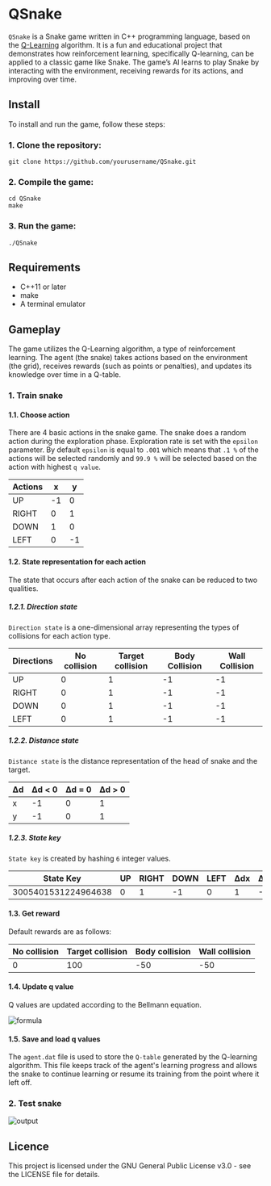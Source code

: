 # QSnake

`QSnake` is a Snake game written in C++ programming language, based on the [Q-Learning](https://en.wikipedia.org/wiki/Q-learning) algorithm. It is a fun and educational project that demonstrates how reinforcement learning, specifically Q-learning, can be applied to a classic game like Snake. The game’s AI learns to play Snake by interacting with the environment, receiving rewards for its actions, and improving over time.

## Install

To install and run the game, follow these steps:

### 1. Clone the repository:

```commandline
git clone https://github.com/yourusername/QSnake.git
```

### 2. Compile the game:

```commandline
cd QSnake
make
```

### 3. Run the game:

```commandline
./QSnake
```

## Requirements

- C++11 or later
- make
- A terminal emulator

## Gameplay

The game utilizes the Q-Learning algorithm, a type of reinforcement learning. The agent (the snake) takes actions based on the environment (the grid), receives rewards (such as points or penalties), and updates its knowledge over time in a Q-table.

### 1. Train snake

#### 1.1. Choose action

   There are 4 basic actions in the snake game. The snake does a random action during the exploration phase. Exploration rate is set with the `epsilon` parameter. By default `epsilon` is equal to `.001` which means that `.1 %` of the actions will be selected randomly and `99.9 %` will be selected based on the action with highest `q value`.


   | Actions  | x  | y  |
   |----------|----|----|
   | UP       | -1 | 0  |
   | RIGHT    | 0  | 1  |
   | DOWN     | 1  | 0  |
   | LEFT     | 0  | -1 |

#### 1.2. State representation for each action

The state that occurs after each action of the snake can be reduced to two qualities.
   
##### 1.2.1. Direction state

`Direction state` is a one-dimensional array representing the types of collisions for each action type.

   | Directions | No collision | Target collision | Body Collision | Wall Collision |
   |------------|--------------|------------------|----------------|----------------|
   | UP         | 0            | 1                | -1             | -1             |
   | RIGHT      | 0            | 1                | -1             | -1             |
   | DOWN       | 0            | 1                | -1             | -1             |
   | LEFT       | 0            | 1                | -1             | -1             |

   
##### 1.2.2. Distance state

`Distance state` is the distance representation of the head of snake and the target.

   | Δd | Δd < 0 | Δd = 0 | Δd > 0 | 
   |----|--------|--------|--------|
   | x  | -1     | 0      | 1      |
   | y  | -1     | 0      | 1      |


##### 1.2.3. State key

`State key` is created by hashing `6` integer values.

  | State Key           | UP | RIGHT | DOWN | LEFT | Δdx | Δdy |
  |---------------------|----|-------|------|------|-----|-----|
  | 3005401531224964638 | 0  | 1     | -1   | 0    | 1   | -1  |

#### 1.3. Get reward

   Default rewards are as follows:

  | No collision | Target collision | Body collision | Wall collision |
  |--------------|------------------|----------------|----------------|
  | 0            | 100              | -50            | -50            |

#### 1.4. Update q value

Q values are updated according to the Bellmann equation.

![formula](https://wikimedia.org/api/rest_v1/media/math/render/svg/a3a4d2ac903b1be02cc81e60de2e9f91d7025fec)

#### 1.5. Save and load q values

The `agent.dat` file is used to store the `Q-table` generated by the Q-learning algorithm. This file keeps track of the agent's learning progress and allows the snake to continue learning or resume its training from the point where it left off.

### 2. Test snake

![output](https://github.com/user-attachments/assets/deecca94-550b-4037-aa45-219c28fb7736)

## Licence

This project is licensed under the GNU General Public License v3.0 - see the LICENSE file for details.
